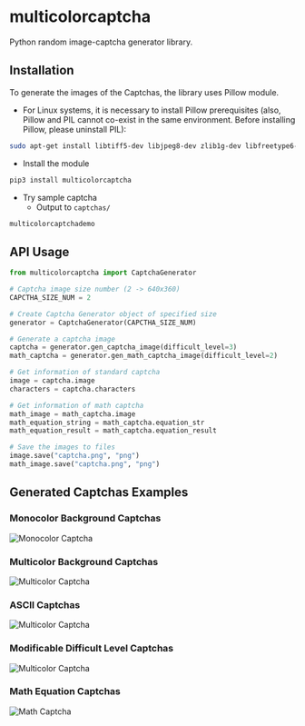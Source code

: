 # multicolorcaptcha
Python random image-captcha generator library.

## Installation
To generate the images of the Captchas, the library uses Pillow module.
- For Linux systems, it is necessary to install Pillow prerequisites (also, Pillow and PIL cannot co-exist in the same environment. Before installing Pillow, please uninstall PIL):
```bash
sudo apt-get install libtiff5-dev libjpeg8-dev zlib1g-dev libfreetype6-dev liblcms2-dev libwebp-dev tcl8.6-dev tk8.6-dev python3-tk
```

- Install the module
```bash
pip3 install multicolorcaptcha
```

- Try sample captcha
   - Output to `captchas/`
```bash
multicolorcaptchademo
```

## API Usage
```py
from multicolorcaptcha import CaptchaGenerator

# Captcha image size number (2 -> 640x360)
CAPCTHA_SIZE_NUM = 2

# Create Captcha Generator object of specified size
generator = CaptchaGenerator(CAPCTHA_SIZE_NUM)

# Generate a captcha image
captcha = generator.gen_captcha_image(difficult_level=3)
math_captcha = generator.gen_math_captcha_image(difficult_level=2)

# Get information of standard captcha
image = captcha.image
characters = captcha.characters

# Get information of math captcha
math_image = math_captcha.image
math_equation_string = math_captcha.equation_str
math_equation_result = math_captcha.equation_result

# Save the images to files
image.save("captcha.png", "png")
math_image.save("captcha.png", "png")
```

## Generated Captchas Examples

### Monocolor Background Captchas
![Monocolor Captcha](https://github.com/J-Rios/multicolorcaptcha/raw/master/images/Monocolor_Background.png)

### Multicolor Background Captchas
![Multicolor Captcha](https://github.com/J-Rios/multicolorcaptcha/raw/master/images/Multicolor_Background.png)

### ASCII Captchas
![Multicolor Captcha](https://github.com/J-Rios/multicolorcaptcha/raw/master/images/Ascii.png)

### Modificable Difficult Level Captchas
![Multicolor Captcha](https://github.com/J-Rios/multicolorcaptcha/raw/master/images/Max_Complex.png)

### Math Equation Captchas
![Math Captcha](https://github.com/J-Rios/multicolorcaptcha/raw/master/images/Math.png)
